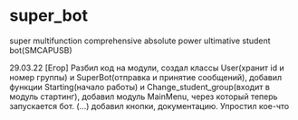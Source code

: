 # super_bot
super multifunction comprehensive absolute power ultimative student bot(SMCAPUSB)

29.03.22 [Егор] Разбил код на модули, создал классы User(хранит id и номер группы) и SuperBot(отправка и принятие сообщений), добавил функции Starting(начало работы)
и Change_student_group(входит в модуль стартинг), добавил модуль MainMenu, через который теперь запускается бот. (...) добавил кнопки, документацию. Упростил кое-что
